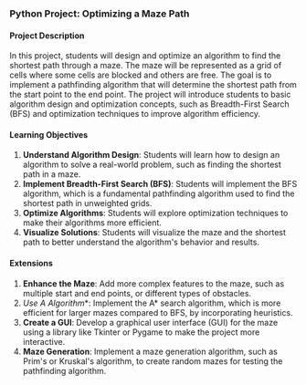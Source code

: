 ### Python Project: Optimizing a Maze Path

#### Project Description

In this project, students will design and optimize an algorithm to find the shortest path through a maze. The maze will be represented as a grid of cells where some cells are blocked and others are free. The goal is to implement a pathfinding algorithm that will determine the shortest path from the start point to the end point. The project will introduce students to basic algorithm design and optimization concepts, such as Breadth-First Search (BFS) and optimization techniques to improve algorithm efficiency.

#### Learning Objectives

1. **Understand Algorithm Design**: Students will learn how to design an algorithm to solve a real-world problem, such as finding the shortest path in a maze.
2. **Implement Breadth-First Search (BFS)**: Students will implement the BFS algorithm, which is a fundamental pathfinding algorithm used to find the shortest path in unweighted grids.
3. **Optimize Algorithms**: Students will explore optimization techniques to make their algorithms more efficient.
4. **Visualize Solutions**: Students will visualize the maze and the shortest path to better understand the algorithm's behavior and results.

#### Extensions

1. **Enhance the Maze**: Add more complex features to the maze, such as multiple start and end points, or different types of obstacles.
2. **Use A* Algorithm**: Implement the A* search algorithm, which is more efficient for larger mazes compared to BFS, by incorporating heuristics.
3. **Create a GUI**: Develop a graphical user interface (GUI) for the maze using a library like Tkinter or Pygame to make the project more interactive.
4. **Maze Generation**: Implement a maze generation algorithm, such as Prim's or Kruskal's algorithm, to create random mazes for testing the pathfinding algorithm.